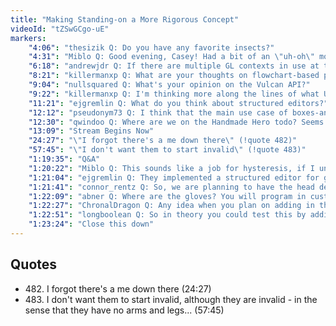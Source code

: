 ```yaml
---
title: "Making Standing-on a More Rigorous Concept"
videoId: "tZSwGCgo-uE"
markers:
    "4:06": "thesizik Q: Do you have any favorite insects?"
    "4:31": "Miblo Q: Good evening, Casey! Had a bit of an \"uh-oh\" moment today while annotating as you went to the episode guide to double-check what Day it was, but the expected previous day was not there..."
    "6:18": "andrewjdr Q: If there are multiple GL contexts in use at the same time, and both have workloads simultaneously, how does the GPU / GPU driver decide to schedule those workloads? I noticed that windows seems to prioritize the active window's OpenGL context if you happen to have multiple OpenGL apps open at the same time (i.e. the active window will perform much better), so that's kind of interesting..."
    "8:21": "killermanxp Q: What are your thoughts on flowchart-based programming, and do you think they are effective in game programming?"
    "9:04": "nullsquared Q: What's your opinion on the Vulcan API?"
    "9:22": "killermanxp Q: I'm thinking more along the lines of what UE4 implements in the form of blueprint"
    "11:21": "ejgremlin Q: What do you think about structured editors?"
    "12:12": "pseudonym73 Q: I think that the main use case of boxes-and-arrows-type programming is to convince non-programmers that they're not programming"
    "12:30": "qwindoo Q: Where are we on the Handmade Hero todo? Seems like a long time since we last updated it"
    "13:09": "Stream Begins Now"
    "24:27": "\"I forgot there's a me down there\" (!quote 482)"
    "57:45": "\"I don't want them to start invalid\" (!quote 483)"
    "1:19:35": "Q&A"
    "1:20:22": "Miblo Q: This sounds like a job for hysteresis, if I understand it right"
    "1:21:04": "ejgremlin Q: They implemented a structured editor for greenfoot"
    "1:21:41": "connor_rentz Q: So, we are planning to have the head detached forever?"
    "1:22:09": "abner Q: Where are the gloves? You will program in custom glove movement, right?"
    "1:22:27": "ChronalDragon Q: Any idea when you plan on adding in the correct-perspective art so that the hero looks less strange?"
    "1:22:51": "longboolean Q: So in theory you could test this by adding a second hero with the xbox controller and making sure they don't stand on the same tile?"
    "1:23:24": "Close this down"
---
```


## Quotes

* 482\. I forgot there's a me down there (24:27)
* 483\. I don't want them to start invalid, although they are invalid - in the sense that they have no arms and legs... (57:45)
